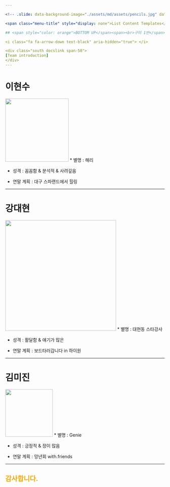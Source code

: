 ```yaml
---

<!-- .slide: data-background-image="./assets/md/assets/pencils.jpg" data-background-size="100% 100%" data-background-position="center" data-background=" " data-background-repeat=" " data-background-transition="none" -->

<span class="menu-title" style="display: none">List Content Templates</span>

## <span style="color: orange">BOTTOM UP</span><span><br>구미 1반</span>

<i class="fa fa-arrow-down text-black" aria-hidden="true"> </i>

<div class="south docslink span-50">
[Team introduction]
</div>
---
```

# 이현수   
<img width="200" src="https://user-images.githubusercontent.com/45954038/50432619-70541580-0916-11e9-8de9-6191459986ac.jpg">
* 별명 : 해리

* 성격 : 꼼꼼함 & 분석적 & 사려깊음

* 연말 계획 : 대구 스파랜드에서 힐링
---
# 강대현
<img width="350" src="https://user-images.githubusercontent.com/45954049/50436269-6509e580-0928-11e9-9952-134e28757a1a.jpg">
* 별명 : 대현동 스타강사

* 성격 : 활달함 & 얘기가 많은

* 연말 계획 : 보드타러갑니다 in 하이원
---
# 김미진
<img width="150" src="https://user-images.githubusercontent.com/45954049/50436270-65a27c00-0928-11e9-9d2f-72b80d3a17b2.jpg">
* 별명 : Genie

* 성격 : 긍정적 &  정이 많음

* 연말 계획 : 망년회 with.friends
---
<span class="menu-title" style="display: none">List Content Templates</span>

## <span style="color: orange">감사합니다.</span><span><br></span>

<i class="fa fa-arrow-down text-black" aria-hidden="true"> </i>
